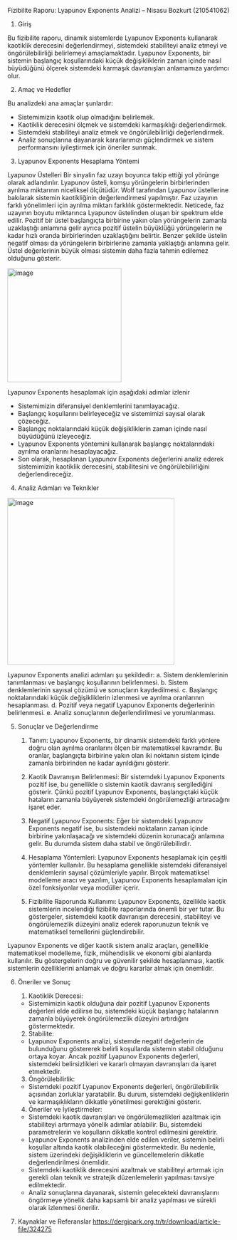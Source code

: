 
Fizibilite Raporu: Lyapunov Exponents Analizi – Nisasu Bozkurt (210541062)

1. Giriş

Bu fizibilite raporu, dinamik sistemlerde Lyapunov Exponents kullanarak kaotiklik derecesini değerlendirmeyi, sistemdeki stabiliteyi analiz etmeyi ve öngörülebilirliği belirlemeyi amaçlamaktadır. Lyapunov Exponents, bir sistemin başlangıç koşullarındaki küçük değişikliklerin zaman içinde nasıl büyüdüğünü ölçerek sistemdeki karmaşık davranışları anlamamıza yardımcı olur.

2. Amaç ve Hedefler

Bu analizdeki ana amaçlar şunlardır:
   - Sistemimizin kaotik olup olmadığını belirlemek.
   - Kaotiklik derecesini ölçmek ve sistemdeki karmaşıklığı değerlendirmek.
   - Sistemdeki stabiliteyi analiz etmek ve öngörülebilirliği değerlendirmek.
   - Analiz sonuçlarına dayanarak kararlarımızı güçlendirmek ve sistem performansını iyileştirmek için öneriler sunmak.

3. Lyapunov Exponents Hesaplama Yöntemi

Lyapunov Üstelleri
Bir sinyalin faz uzayı boyunca takip ettiği yol yörünge olarak adlandırılır. Lyapunov üsteli, komşu yörüngelerin birbirlerinden ayrılma miktarının niceliksel ölçütüdür. Wolf tarafından Lyapunov üstellerine bakılarak sistemin kaotikliğinin değerlendirmesi yapılmıştır. Faz uzayının farklı yönelimleri için ayrılma miktarı farklılık göstermektedir. Neticede, faz uzayının boyutu miktarınca Lyapunov üstelinden oluşan bir spektrum elde edilir. Pozitif bir üstel başlangıçta birbirine yakın olan yörüngelerin zamanla uzaklaştığı anlamına gelir ayrıca pozitif üstelin büyüklüğü yörüngelerin ne kadar hızlı oranda birbirlerinden uzaklaştığını belirtir. Benzer şekilde üstelin negatif olması da yörüngelerin birbirlerine zamanla yaklaştığı anlamına gelir. Üstel değerlerinin büyük olması sistemin daha fazla tahmin edilemez olduğunu gösterir.

 <img width="256" alt="image" src="https://github.com/nisasubozkurt/YMGK-Modelling/assets/95681404/ea8758a6-02ac-4519-9afe-f07d51f9988a">



Lyapunov Exponents hesaplamak için aşağıdaki adımlar izlenir
   - Sistemimizin diferansiyel denklemlerini tanımlayacağız.
   - Başlangıç koşullarını belirleyeceğiz ve sistemimizi sayısal olarak çözeceğiz.
   - Başlangıç noktalarındaki küçük değişikliklerin zaman içinde nasıl büyüdüğünü izleyeceğiz.
   - Lyapunov Exponents yöntemini kullanarak başlangıç noktalarındaki ayrılma oranlarını hesaplayacağız.
   - Son olarak, hesaplanan Lyapunov Exponents değerlerini analiz ederek sistemimizin kaotiklik derecesini, stabilitesini ve öngörülebilirliğini değerlendireceğiz.

4. Analiz Adımları ve Teknikler

 <img width="375" alt="image" src="https://github.com/nisasubozkurt/YMGK-Modelling/assets/95681404/440835a1-288a-4336-aeae-696fdf5f2f6f">


Lyapunov Exponents analizi adımları şu şekildedir:
   a. Sistem denklemlerinin tanımlanması ve başlangıç koşullarının belirlenmesi.
   b. Sistem denklemlerinin sayısal çözümü ve sonuçların kaydedilmesi.
   c. Başlangıç noktalarındaki küçük değişikliklerin izlenmesi ve ayrılma oranlarının hesaplanması.
   d. Pozitif veya negatif Lyapunov Exponents değerlerinin belirlenmesi.
   e. Analiz sonuçlarının değerlendirilmesi ve yorumlanması.

5. Sonuçlar ve Değerlendirme

   1. Tanım: Lyapunov Exponents, bir dinamik sistemdeki farklı yönlere doğru olan ayrılma oranlarını ölçen bir matematiksel kavramdır. Bu oranlar, başlangıçta birbirine yakın olan iki noktanın sistem içinde zamanla birbirinden ne kadar ayrıldığını gösterir.

   2. Kaotik Davranışın Belirlenmesi: Bir sistemdeki Lyapunov Exponents pozitif ise, bu genellikle o sistemin kaotik davranış sergilediğini gösterir. Çünkü pozitif Lyapunov Exponents, başlangıçtaki küçük hataların zamanla büyüyerek sistemdeki öngörülemezliği artıracağını işaret eder.

   3. Negatif Lyapunov Exponents: Eğer bir sistemdeki Lyapunov Exponents negatif ise, bu sistemdeki noktaların zaman içinde birbirine yakınlaşacağı ve sistemdeki düzenin korunacağı anlamına gelir. Bu durumda sistem daha stabil ve öngörülebilirdir.

   4. Hesaplama Yöntemleri: Lyapunov Exponents hesaplamak için çeşitli yöntemler kullanılır. Bu hesaplama genellikle sistemdeki diferansiyel denklemlerin sayısal çözümleriyle yapılır. Birçok matematiksel modelleme aracı ve yazılım, Lyapunov Exponents hesaplamaları için özel fonksiyonlar veya modüller içerir.

   5. Fizibilite Raporunda Kullanımı: Lyapunov Exponents, özellikle kaotik sistemlerin incelendiği fizibilite raporlarında önemli bir yer tutar. Bu göstergeler, sistemdeki kaotik davranışın derecesini, stabiliteyi ve öngörülemezlik düzeyini analiz ederek raporunuzun teknik ve matematiksel temellerini güçlendirebilir.

Lyapunov Exponents ve diğer kaotik sistem analiz araçları, genellikle matematiksel modelleme, fizik, mühendislik ve ekonomi gibi alanlarda kullanılır. Bu göstergelerin doğru ve güvenilir şekilde hesaplanması, kaotik sistemlerin özelliklerini anlamak ve doğru kararlar almak için önemlidir.

6. Öneriler ve Sonuç

   1. Kaotiklik Derecesi:
   - Sistemimizin kaotik olduğuna dair pozitif Lyapunov Exponents değerleri elde edilirse bu, sistemdeki küçük başlangıç hatalarının zamanla büyüyerek öngörülemezlik düzeyini artırdığını göstermektedir.

   2. Stabilite:
   - Lyapunov Exponents analizi, sistemde negatif değerlerin de bulunduğunu göstererek belirli koşullarda sistemin stabil olduğunu ortaya koyar. Ancak pozitif Lyapunov Exponents değerleri, sistemdeki belirsizlikleri ve kararlı olmayan davranışları da işaret etmektedir.

   3. Öngörülebilirlik:
   - Sistemdeki pozitif Lyapunov Exponents değerleri, öngörülebilirlik açısından zorluklar yaratabilir. Bu durum, sistemdeki değişkenliklerin ve karmaşıklıkların dikkatle yönetilmesi gerektiğini gösterir.

   4. Öneriler ve İyileştirmeler:
   - Sistemdeki kaotik davranışları ve öngörülemezlikleri azaltmak için stabiliteyi artırmaya yönelik adımlar atılabilir. Bu, sistemdeki parametrelerin ve koşulların dikkatle kontrol edilmesini gerektirir.
   - Lyapunov Exponents analizinden elde edilen veriler, sistemin belirli koşullar altında kaotik olabileceğini göstermektedir. Bu nedenle, sistem üzerindeki değişikliklerin ve güncellemelerin dikkatle değerlendirilmesi önemlidir.
   - Sistemdeki kaotiklik derecesini azaltmak ve stabiliteyi artırmak için gerekli olan teknik ve stratejik düzenlemelerin yapılması tavsiye edilmektedir.
   - Analiz sonuçlarına dayanarak, sistemin gelecekteki davranışlarını öngörmeye yönelik daha kapsamlı bir analiz yapılması ve sürekli olarak izlenmesi önerilir.

7. Kaynaklar ve Referanslar
https://dergipark.org.tr/tr/download/article-file/324275

